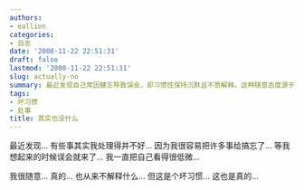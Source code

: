 ```yaml
---
authors:
- eallion
categories:
- 日志
date: '2008-11-22 22:51:31'
draft: false
lastmod: '2008-11-22 22:51:31'
slug: actually-no
summary: 最近发现自己常因健忘导致误会，却习惯性保持沉默且不愿解释。这种随意态度源于自我贬低的倾向，但深知这是必须改正的坏习惯！
tags:
- 坏习惯
- 处事
title: 其实也没什么
---
```

最近发现...
有些事其实我处理得并不好...
因为我很容易把许多事给搞忘了...
等我想起来的时候误会就来了...
我一直把自己看得很低微...

我很随意... 真的...
也从来不解释什么... 但这是个坏习惯... 这也是真的...